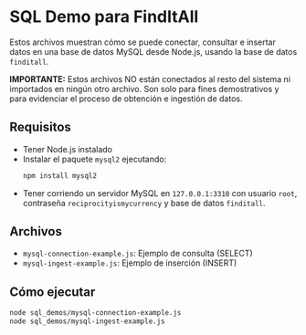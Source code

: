 # SQL Demo para FindItAll

Estos archivos muestran cómo se puede conectar, consultar e insertar datos en una base de datos MySQL desde Node.js, usando la base de datos `finditall`.

**IMPORTANTE:** Estos archivos NO están conectados al resto del sistema ni importados en ningún otro archivo. Son solo para fines demostrativos y para evidenciar el proceso de obtención e ingestión de datos.

## Requisitos

- Tener Node.js instalado
- Instalar el paquete `mysql2` ejecutando:
  ```sh
  npm install mysql2
  ```
- Tener corriendo un servidor MySQL en `127.0.0.1:3310` con usuario `root`, contraseña `reciprocityismycurrency` y base de datos `finditall`.

## Archivos

- `mysql-connection-example.js`: Ejemplo de consulta (SELECT)
- `mysql-ingest-example.js`: Ejemplo de inserción (INSERT)

## Cómo ejecutar

```sh
node sql_demos/mysql-connection-example.js
node sql_demos/mysql-ingest-example.js
```